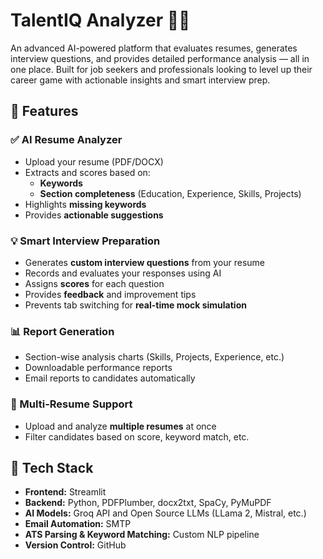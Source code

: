 # TalentIQ Analyzer 🎯📄

An advanced AI-powered platform that evaluates resumes, generates interview questions, and provides detailed performance analysis — all in one place. Built for job seekers and professionals looking to level up their career game with actionable insights and smart interview prep.

## 🚀 Features

### ✅ AI Resume Analyzer
- Upload your resume (PDF/DOCX)
- Extracts and scores based on:
  - **Keywords**
  - **Section completeness** (Education, Experience, Skills, Projects)
- Highlights **missing keywords**
- Provides **actionable suggestions**

### 💡 Smart Interview Preparation
- Generates **custom interview questions** from your resume
- Records and evaluates your responses using AI
- Assigns **scores** for each question
- Provides **feedback** and improvement tips
- Prevents tab switching for **real-time mock simulation**

### 📊 Report Generation
- Section-wise analysis charts (Skills, Projects, Experience, etc.)
- Downloadable performance reports
- Email reports to candidates automatically

### 📁 Multi-Resume Support
- Upload and analyze **multiple resumes** at once
- Filter candidates based on score, keyword match, etc.


## 🧰 Tech Stack

- **Frontend:** Streamlit
- **Backend:** Python, PDFPlumber, docx2txt, SpaCy, PyMuPDF
- **AI Models:** Groq API and Open Source LLMs (LLama 2, Mistral, etc.)
- **Email Automation:** SMTP 
- **ATS Parsing & Keyword Matching:** Custom NLP pipeline
- **Version Control:** GitHub

